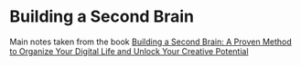 # Building a Second Brain

Main notes taken from the book
[Building a Second Brain: A Proven Method to Organize Your Digital Life and Unlock Your Creative Potential](https://www.buildingasecondbrain.com/book)
